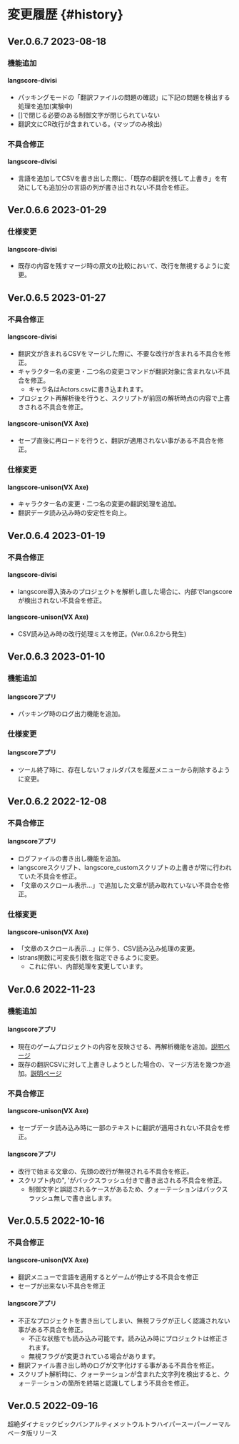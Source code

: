 # 変更履歴 {#history}

## Ver.0.6.7 2023-08-18

### 機能追加

#### langscore-divisi

* パッキングモードの「翻訳ファイルの問題の確認」に下記の問題を検出する処理を追加(実験中)
 * []で閉じる必要のある制御文字が閉じられていない
 * 翻訳文にCR改行が含まれている。(マップのみ検出)

### 不具合修正

#### langscore-divisi

* 言語を追加してCSVを書き出した際に、「既存の翻訳を残して上書き」を有効にしても追加分の言語の列が書き出されない不具合を修正。

## Ver.0.6.6 2023-01-29

### 仕様変更

#### langscore-divisi

* 既存の内容を残すマージ時の原文の比較において、改行を無視するように変更。

## Ver.0.6.5 2023-01-27

### 不具合修正

#### langscore-divisi

* 翻訳文が含まれるCSVをマージした際に、不要な改行が含まれる不具合を修正。
* キャラクター名の変更・二つ名の変更コマンドが翻訳対象に含まれない不具合を修正。
  * キャラ名はActors.csvに書き込まれます。
* プロジェクト再解析後を行うと、スクリプトが前回の解析時点の内容で上書きされる不具合を修正。

#### langscore-unison(VX Axe)

* セーブ直後に再ロードを行うと、翻訳が適用されない事がある不具合を修正。

### 仕様変更

#### langscore-unison(VX Axe)

* キャラクター名の変更・二つ名の変更の翻訳処理を追加。
* 翻訳データ読み込み時の安定性を向上。


## Ver.0.6.4 2023-01-19

### 不具合修正

#### langscore-divisi

* langscore導入済みのプロジェクトを解析し直した場合に、内部でlangscoreが検出されない不具合を修正。

#### langscore-unison(VX Axe)

* CSV読み込み時の改行処理ミスを修正。(Ver.0.6.2から発生)


## Ver.0.6.3 2023-01-10

### 機能追加

#### langscoreアプリ

* パッキング時のログ出力機能を追加。

### 仕様変更

#### langscoreアプリ

* ツール終了時に、存在しないフォルダパスを履歴メニューから削除するように変更。

## Ver.0.6.2 2022-12-08

### 不具合修正

#### langscoreアプリ

* ログファイルの書き出し機能を追加。
* langscoreスクリプト、langscore_customスクリプトの上書きが常に行われていた不具合を修正。
* 「文章のスクロール表示...」で追加した文章が読み取れていない不具合を修正。

### 仕様変更

#### langscore-unison(VX Axe)

* 「文章のスクロール表示...」に伴う、CSV読み込み処理の変更。
* lstrans関数に可変長引数を指定できるように変更。
  - これに伴い、内部処理を変更しています。

## Ver.0.6 2022-11-23

### 機能追加

#### langscoreアプリ

* 現在のゲームプロジェクトの内容を反映させる、再解析機能を追加。[説明ページ](#usage_advance_tool)
* 既存の翻訳CSVに対して上書きしようとした場合の、マージ方法を幾つか追加。[説明ページ](#usage_advance_tool)

### 不具合修正

#### langscore-unison(VX Axe)

* セーブデータ読み込み時に一部のテキストに翻訳が適用されない不具合を修正。

#### langscoreアプリ

* 改行で始まる文章の、先頭の改行が無視される不具合を修正。
* スクリプト内の\", \'がバックスラッシュ付きで書き出される不具合を修正。
  * 制御文字と誤認されるケースがあるため、クォーテーションはバックスラッシュ無しで書き出します。

## Ver.0.5.5 2022-10-16

### 不具合修正

#### langscore-unison(VX Axe)

* 翻訳メニューで言語を適用するとゲームが停止する不具合を修正
* セーブが出来ない不具合を修正

#### langscoreアプリ

* 不正なプロジェクトを書き出してしまい、無視フラグが正しく認識されない事がある不具合を修正。
  * 不正な状態でも読み込み可能です。読み込み時にプロジェクトは修正されます。
  * 無視フラグが変更されている場合があります。
* 翻訳ファイル書き出し時のログが文字化けする事がある不具合を修正。
* スクリプト解析時に、クォーテーションが含まれた文字列を検出すると、クォーテーションの箇所を終端と認識してしまう不具合を修正。

## Ver.0.5 2022-09-16

超絶ダイナミックビックバンアルティメットウルトラハイパースーパーノーマルベータ版リリース